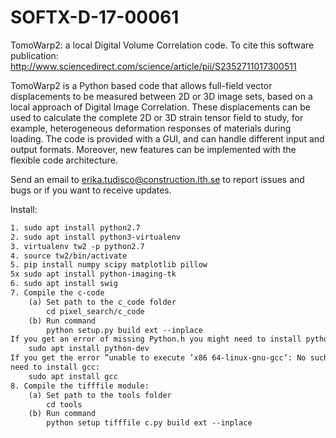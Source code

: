 # SOFTX-D-17-00061
TomoWarp2: a local Digital Volume Correlation code. To cite this software publication: http://www.sciencedirect.com/science/article/pii/S2352711017300511

TomoWarp2 is a Python based code that allows full-field vector displacements to be measured between 2D or 3D image sets, based on a local approach of Digital Image Correlation. These displacements can be used to calculate the complete 2D or 3D strain tensor field to study, for example, heterogeneous deformation responses of materials during loading. The code is provided with a GUI, and can handle different input and output formats. Moreover, new features can be implemented with the flexible code architecture.

Send an email to erika.tudisco@construction.lth.se to report issues and bugs or if you want to receive updates.



Install:

```tex
1. sudo apt install python2.7
2. sudo apt install python3-virtualenv
3. virtualenv tw2 -p python2.7
4. source tw2/bin/activate
5. pip install numpy scipy matplotlib pillow
5x sudo apt install python-imaging-tk
6. sudo apt install swig
7. Compile the c-code
    (a) Set path to the c_code folder
        cd pixel_search/c_code
    (b) Run command
        python setup.py build ext --inplace
If you get an error of missing Python.h you might need to install python-dev:
    sudo apt install python-dev
If you get the error ”unable to execute ’x86 64-linux-gnu-gcc’: No such file or directory” or similar you
need to install gcc:
    sudo apt install gcc
8. Compile the tifffile module:
    (a) Set path to the tools folder
        cd tools
    (b) Run command
        python setup tifffile c.py build ext --inplace
```